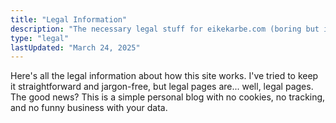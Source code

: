 ```yaml
---
title: "Legal Information"
description: "The necessary legal stuff for eikekarbe.com (boring but important)"
type: "legal"
lastUpdated: "March 24, 2025"
---
```


Here's all the legal information about how this site works. I've tried to keep it straightforward and jargon-free, but legal pages are... well, legal pages. The good news? This is a simple personal blog with no cookies, no tracking, and no funny business with your data.
